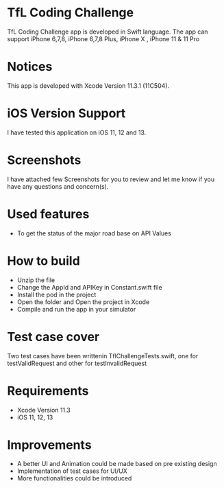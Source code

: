 
TfL Coding Challenge
===============
 TfL Coding Challenge app is developed in Swift  language. The app can support  iPhone 6,7,8, iPhone 6,7,8 Plus, iPhone X , iPhone 11 & 11 Pro

# Notices
This app is developed with Xcode Version 11.3.1 (11C504). 

# iOS Version Support
I have tested this application on iOS 11, 12 and 13. 

# Screenshots
I have attached few Screenshots for you to review and let me know if you have any questions and concern(s).

# Used features
- To get the status of the major road base on API Values

# How to build
- Unzip the file
- Change the AppId and APIKey in Constant.swift file
- Install the pod in the project
- Open the folder and Open the project in Xcode
- Compile and run the app in your simulator

# Test case cover
Two test cases have been writtenin TflChallengeTests.swift, one for testValidRequest and other for testInvalidRequest

# Requirements
- Xcode Version 11.3
- iOS 11, 12, 13

# Improvements
-  A better UI and Animation could be made based on pre existing design
- Implementation of test cases for UI/UX
- More functionalities could be introduced
